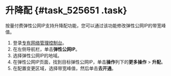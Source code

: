 # 升降配 {#task_525651 .task}

按量付费弹性公网IP支持升降配功能，您可以通过该功能修改弹性公网IP的带宽峰值。

1.  登录[专有网络管理控制台](https://vpcnext.console.aliyun.com)。
2.  在左侧导航栏，单击**弹性公网IP**。
3.  选择弹性公网IP的地域。
4.  在弹性公网IP页面，找到目标弹性公网IP，单击**操作**列下的**更多操作** \> **升配**。
5.  在配置变更区域，选择带宽峰值，然后单击**去开通**。

